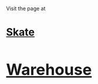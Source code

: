 Visit the page at <a href="https://pratik-kumar-621.github.io/skate-warehouse/"><h1>Skate<h2>Warehouse</h2></h1></a>
